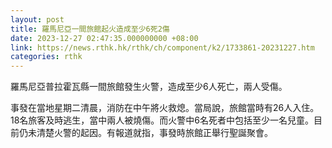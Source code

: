 ```yaml
---
layout: post
title: 羅馬尼亞一間旅館起火造成至少6死2傷
date: 2023-12-27 02:47:35.000000000 +08:00
link: https://news.rthk.hk/rthk/ch/component/k2/1733861-20231227.htm
categories: rthk
---
```


羅馬尼亞普拉霍瓦縣一間旅館發生火警，造成至少6人死亡，兩人受傷。

事發在當地星期二清晨，消防在中午將火救熄。當局說，旅館當時有26人入住。18名旅客及時逃生，當中兩人被燒傷。而火警中6名死者中包括至少一名兒童。目前仍未清楚火警的起因。有報道就指，事發時旅館正舉行聖誕聚會。
